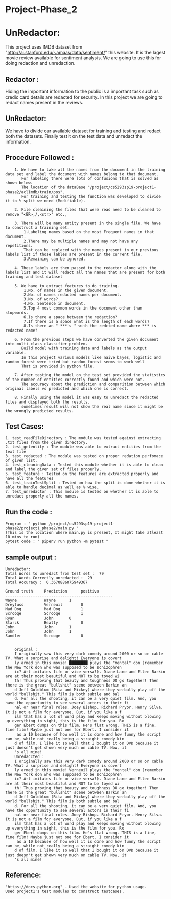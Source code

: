 # Project-Phase_2
# UnRedactor:

This project uses IMDB dataset from "http://ai.stanford.edu/~amaas/data/sentiment/" this website. 
It is the lagest movie review available for sentiment analysis.
We are going to use this for doing redaction and unredaction.

## Redactor : 

Hiding the important information to the public is a important task such as credic card details are redacted for security.
In this project we are going to redact names present in the reviews.

## UnRedactor:

We have to divide our available dataset for training and testing and redact both the datasets.
Finally test it on the test data and unredact the information.

  
## Procedure Followed :

        1. We have to take all the names from the document in the training data set and label the document with names belong to that document.
           For labeling there were lots of confusions that is solved as shown below.
           The location of the dataBase "/project/cs5293sp19-project1-phase2/aclImdb/train/pos".
           For training and testing the function was developed to divide it to % split we need (Modifiable).

        2. File cleaining the files that were read need to be cleaned to remove "<BR>,/,<str>" etc.,

        3. There will be many entity present in the single file. We have to construct a training set.
            1.Labeling names based on the most Frequent names in that document.
            2.There may be multiple names and may not have any repetitions. 
            That can be replaced with the names present in our previous labels list if those lables are present in the current file.
            3.Remaining can be ignored.

        4. These labels are then passed to the redactor along with the labels list and it will redact all the names that are present for both training and test dataset

        5. We have to extract features to do training. 
            1.No. of names in the given document.
            2.No. of names redacted names per document.
            3.No. of words? 
            4.No. Sentence in document.
            5.Top 4 most common words in the document other than stopwords.
            6.Is there a space between the redaction?
            7.If there is a space what is the length of each words?
            8.Is there an " ***'s " with the redcted name where *** is redacted name?

        6. From the previous steps we have converted the given document into multi-class classifier problem.
           Build model with training data and labels as the output variable.
           In this project various models like naive bayes, logistic and random forest were tried but random forest seems to work well
           That is provided in python file.

        7. After testing the model on the test set provided the statistics of the number of entities correctly found and which were not.
           The accuracy about the prediction and comparition between which original labels vs predicted and which one is correct. 

        8. Finally using the model it was easy to unredact the redacted files and displayed both the results.
           sometimes result will not show the real name since it might be the wrongly predicted results.

## Test Cases:
	
	1. test_readFileDirectory : The module was tested against extracting .txt files from the given directory.
	2. test_getentity : The module was able to extract entities from the text file
	3. test_redacted : The module was tested on proper redation perfomace of given list.
	4. test_cleaningData : Tested this module whether it is able to clean and label the given set of files properly.
	5. test_feature : Tested on the features are extracted properly and have all the features
	6. test_trainTestSplit : Tested on how the split is done whether it is able to handle decimal as well as % wise.
	7. test_unredactor : This module is tested on whether it is able to unredact properly all the names. 


## Run the code :

	Program : " python /project/cs5293sp19-project1-phase2/project1_phase2/main.py "
	(This is the location where main.py is present, It might take atleast 10 mins to run)
	pytest code : " pipenv run python -m pytest " 
	
	
## sample output :

	Unredactor:
	Total Words to unredact from test set :  79
	Total Words Correctly unredacted :  29
	Total Accuracy :  0.3670886075949367

	Ground truth     Prediction      positive
	-----------------------------------------------
	Wayne            Wayne   	1
	Dreyfuss         Verneuil        0
	Mad Dog          Mad Dog         1
	Scrooge          Scrooge         1
	Ryan             John    	0
	Starck           Beatty          0
	John             John    	1
	John             John    	1
	Sandler          Scrooge         0
   

        original :
        I originally saw this very dark comedy around 2000 or so on cable TV. What a surprise and delight! Everyone is covert
        ly armed in this movie! ████████ plays the "mental" don (remember the New York don who was supposed to be schizophren
        ic? Art imitates life or vice versa?). Diane Lane and Ellen Barkin are at their most beautiful and NOT to be toyed wi
        th! Thus proving that beauty and toughness DO go together! Then there is the great "bullshit" scene between Barkin an
        d Jeff Goldblum (Rita and Mickey) where they verbally play off the world "bullshit." This film is both subtle and bal
        d. For all the shooting, it can be a very quiet film. And, you have the opportunity to see several actors in their fi
        nal or near final roles. Joey Bishop. Richard Pryor. Henry Silva. It is not a film for everyone. But, if you like a f
        ilm that has a lot of word play and keeps moving without blowing up everything in sight, this is the film for you. Ro
        ger Ebert dumps on this film. He's flat wrong. THIS is a fine, fine film! Maybe just not one for Ebert. I consider it
         as a 10 because of how well it is done and how funny the script can be, while not really being a straight comedy kin
        d of film. I like it so well that I bought it on DVD because it just doesn't get shown very much on cable TV. Now, it
        's all mine!
        Unredaccted :
        I originally saw this very dark comedy around 2000 or so on cable TV. What a surprise and delight! Everyone is covert
        ly armed in this movie! Verneuil plays the "mental" don (remember the New York don who was supposed to be schizophren
        ic? Art imitates life or vice versa?). Diane Lane and Ellen Barkin are at their most beautiful and NOT to be toyed wi
        th! Thus proving that beauty and toughness DO go together! Then there is the great "bullshit" scene between Barkin an
        d Jeff Goldblum (Rita and Mickey) where they verbally play off the world "bullshit." This film is both subtle and bal
        d. For all the shooting, it can be a very quiet film. And, you have the opportunity to see several actors in their fi
        nal or near final roles. Joey Bishop. Richard Pryor. Henry Silva. It is not a film for everyone. But, if you like a f
        ilm that has a lot of word play and keeps moving without blowing up everything in sight, this is the film for you. Ro
        ger Ebert dumps on this film. He's flat wrong. THIS is a fine, fine film! Maybe just not one for Ebert. I consider it
         as a 10 because of how well it is done and how funny the script can be, while not really being a straight comedy kin
        d of film. I like it so well that I bought it on DVD because it just doesn't get shown very much on cable TV. Now, it
        's all mine!   

   
## Reference:

    "https://docs.python.org" - Used the website for python usage.
    Used project1's test modules to construct testcases.


